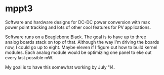 mppt3
=====
Software and hardware designs for DC-DC power conversion with max power point tracking and lots of other cool features for PV applications.

Software runs on a Beaglebone Black.  The goal is to have up to three analog boards stack on top of that.  Although the way I'm driving the boards now, I could go up to eight. Maybe eleven if I figure out how to build kernel modules.  Each analog module would be optimizing one panel to eke out every last possible mW.

My goal is to have this somewhat working by July '14.
